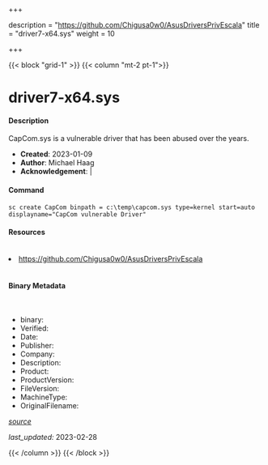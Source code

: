 +++

description = "https://github.com/Chigusa0w0/AsusDriversPrivEscala"
title = "driver7-x64.sys"
weight = 10

+++


{{< block "grid-1" >}}
{{< column "mt-2 pt-1">}}


# driver7-x64.sys

#### Description

CapCom.sys is a vulnerable driver that has been abused over the years.

- **Created**: 2023-01-09
- **Author**: Michael Haag
- **Acknowledgement**:  | [](https://twitter.com/)

#### Command

```
sc create CapCom binpath = c:\temp\capcom.sys type=kernel start=auto displayname="CapCom vulnerable Driver"
```

#### Resources
<br>


<li><a href=" https://github.com/Chigusa0w0/AsusDriversPrivEscala"> https://github.com/Chigusa0w0/AsusDriversPrivEscala</a></li>


<br>


#### Binary Metadata
<br>



- binary: 
- Verified: 
- Date: 
- Publisher: 
- Company: 
- Description: 
- Product: 
- ProductVersion: 
- FileVersion: 
- MachineType: 
- OriginalFilename: 

[*source*](https://github.com/magicsword-io/LOLDrivers/tree/main/yaml/driver7-x64.sys.yml)

*last_updated:* 2023-02-28


{{< /column >}}
{{< /block >}}
